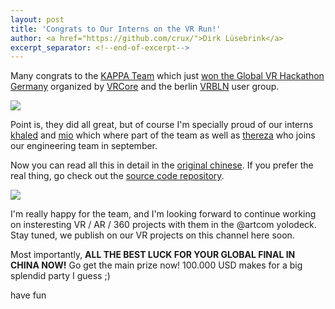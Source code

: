 ```yaml
---
layout: post
title: 'Congrats to Our Interns on the VR Run!'
author: <a href="https://github.com/crux/">Dirk Lüsebrink</a>
excerpt_separator: <!--end-of-excerpt-->
---
```

Many congrats to the [KAPPA Team] which just [won the Global VR Hackathon Germany][yivian] organized by [VRCore] and the berlin [VRBLN] user group.

![]({{site.url}}/images/vr-interns-on-the-run/a3c32763af202732817324b54ebad57e.jpg)
<!--end-of-excerpt-->
Point is, they did all great, but of course I'm specially proud of our interns [khaled] and [mio] which where part of the team as well as [thereza] who joins our engineering team in september. 

Now you can read all this in detail in the [original chinese][yivian]. If you prefer the real thing, go check out the [source code repository]. 

![]({{site.url}}/images/vr-interns-on-the-run/741a2ec823c6586d0822647a83c60c78.jpg)


I'm really happy for the team, and I'm looking forward to continue working on insteresting VR / AR / 360 projects with them in the @artcom yolodeck. Stay tuned, we publish on our VR projects on this channel here soon. 

Most importantly, __ALL THE BEST LUCK FOR YOUR GLOBAL FINAL IN CHINA NOW!__ Go get the main prize now! 100.000 USD makes for a big splendid party I guess ;)

have fun

[yivian]:  http://en.yivian.com/kappa-won-the-vrcore-global-vr-hackathon-germany/
[VRCore]: http://mp.weixin.qq.com/s/EkhsecfJnegmxFgIiMQ5YA
[VRBLN]: https://twitter.com/VR_Berlin/status/894282345917894656
[KAPPA Team]: http://mmbiz.qpic.cn/mmbiz_jpg/SgsgA1tETPrciaWDEezoH3nkJxs0ibTYOgHHqia0XFuMSpM9gPoKsKic2nvBOTicnZy7tcdd3wJcYZvRZt1pKYFHJTA/640?wx_fmt=jpeg&tp=webp&wxfrom=5&wx_lazy=1
[khaled]: https://twitter.com/KReguieg
[mio]: https://twitter.com/DarkMio
[thereza]: https://twitter.com/Ailiniel 
[source code repository]: https://github.com/DarkMio/VRHackathon
